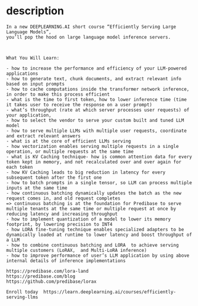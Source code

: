  # description   
    
    In a new DEEPLEARNING.AI short course “Efficiently Serving Large Language Models”, 
    you’ll pop the hood on large language model inference servers. 

    

    What You Will Learn:

    - how to increase the performance and efficiency of your LLM-powered applications
    - how to generate text, chunk documents, and extract relevant info based on input prompts
    - how to cache computations inside the transformer network inference, in order to make this process efficient
    - what is the time to first token, how to lower inference time (time it takes user to receive the response on a user prompt) 
    - what’s throughput (rate at which server processes user requests) of your application, 
    - how to select the vendor to serve your custom built and tuned LLM model
    - how to serve multiple LLMs with multiple user requests, coordinate and extract relevant answers
    - what is at the core of efficient LLMs serving
    - how vectorization enables serving multiple requests in a single operation, or multiple requests at the same time
    - what is KV Caching technique- how is common attention data for every token kept in memory, and not recalculated over and over again for each token 
    - how KV Caching leads to big reduction in latency for every subsequent token after the first one
    - how to batch prompts in a single tensor, so LLM can process multiple inputs at the same time
    - how continuous batching dynamically updates the batch as the new request comes in, and old request completes 
    => continuous batching is at the foundation for Predibase to serve multiple tenants at the same time or multiple request at once by reducing latency and increasing throughput
    - how to implement quantization of a model to lower its memory footprint, by lowering precision to INT4
    - how LORA fine-tuning technique enables specialized adapters to be dynamically loaded at runtime to lower latency and boost throughput of a LLM
    - how to combine continuous batching and LORA  to achieve serving multiple customers (LoRAX,  and Multi-LoRA inference)
    - how to improve performance of user’s LLM application by using above internal details of inference implementations

    https://predibase.com/lora-land
    https://predibase.com/blog
    https://github.com/predibase/lorax

    Enroll today  https://learn.deeplearning.ai/courses/efficiently-serving-llms

